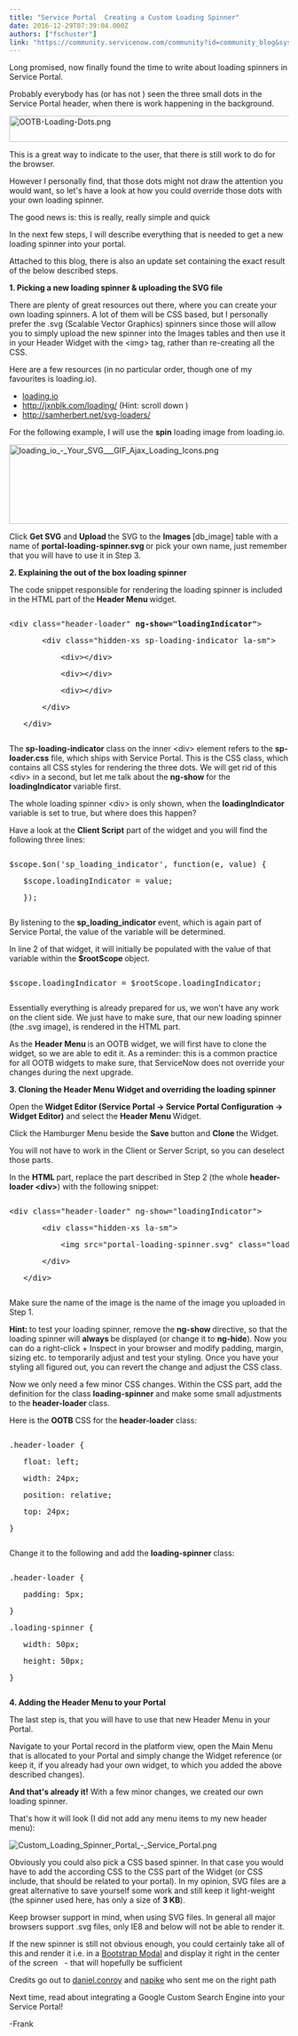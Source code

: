 ```yaml
---
title: "Service Portal  Creating a Custom Loading Spinner"
date: 2016-12-29T07:39:04.000Z
authors: ["fschuster"]
link: "https://community.servicenow.com/community?id=community_blog&sys_id=577ce2e1dbd0dbc01dcaf3231f961992"
---
```

<p>Long promised, now finally found the time to write about loading spinners in Service Portal.</p><p>Probably everybody has (or has not <span __jive_emoticon_name="happy" __jive_macro_name="emoticon" class="jive_emote jive_macro" data-renderedposition="29_233.59375_16_16" src="/8.0.4.21bdc7e/images/emoticons/happy.png"></span>) seen the three small dots in the Service Portal header, when there is work happening in the background.</p><p><img   alt="OOTB-Loading-Dots.png" class="image-1 jive-image" src="b7658406db5cd3041dcaf3231f96194f.iix" style="width: 620px; height: 47px;"/></p><p></p><p>This is a great way to indicate to the user, that there is still work to do for the browser.</p><p>However I personally find, that those dots might not draw the attention you would want, so let's have a look at how you could override those dots with your own loading spinner.</p><p></p><p>The good news is: this is really, really simple and quick <span __jive_emoticon_name="happy" __jive_macro_name="emoticon" class="jive_emote jive_macro" data-renderedposition="206_352.609375_16_16" src="/8.0.4.21bdc7e/images/emoticons/happy.png"></span></p><p></p><p>In the next few steps, I will describe everything that is needed to get a new loading spinner into your portal.</p><p>Attached to this blog, there is also an update set containing the exact result of the below described steps.</p><p></p><p><strong>1. Picking a new loading spinner &amp; uploading the SVG file</strong></p><p>There are plenty of great resources out there, where you can create your own loading spinners. A lot of them will be CSS based, but I personally prefer the .svg (Scalable Vector Graphics) spinners since those will allow you to simply upload the new spinner into the Images tables and then use it in your Header Widget with the &lt;img&gt; tag, rather than re-creating all the CSS.</p><p></p><p>Here are a few resources (in no particular order, though one of my favourites is loading.io).</p><ul><li><a title="ading.io/" href="http://loading.io/">loading.io</a></li><li><a href="http://jxnblk.com/loading/" title="http://jxnblk.com/loading/">http://jxnblk.com/loading/</a> (Hint: scroll down <span __jive_emoticon_name="wink" __jive_macro_name="emoticon" class="jive_emote jive_macro" data-renderedposition="443.59375_315.9375_16_16" src="/8.0.4.21bdc7e/images/emoticons/wink.png"></span>)</li><li><a href="http://samherbert.net/svg-loaders/" title="http://samherbert.net/svg-loaders/">http://samherbert.net/svg-loaders/</a></li></ul><p>For the following example, I will use the <strong>spin</strong> loading image from loading.io.</p><p><img   alt="loading_io_-_Your_SVG___GIF_Ajax_Loading_Icons.png" class="image-2 jive-image" src="e5ef5fb5dbdc53049c9ffb651f9619b5.iix" style="width: 620px; height: 143px;"/></p><p>Click <strong>Get SVG</strong> and <strong>Upload </strong>the SVG to the <strong>Images </strong>[db_image] table with a name of <strong>portal-loading-spinner.svg </strong>or pick your own name, just remember that you will have to use it in Step 3.</p><p></p><p><strong>2. Explaining the out of the box loading spinner</strong></p><p>The code snippet responsible for rendering the loading spinner is included in the HTML part of the <strong>Header Menu </strong>widget.</p><pre __default_attr="javascript" __jive_macro_name="code" class="jive_macro_code jive_text_macro _jivemacro_uid_14829730792234352" data-renderedposition="767.1875_8_1177_112" jivemacro_uid="_14829730792234352"><p>&lt;div class="header-loader" <strong>ng-show="loadingIndicator"</strong>&gt;</p><p>       &lt;div class="hidden-xs sp-loading-indicator la-sm"&gt;</p><p>           &lt;div&gt;&lt;/div&gt;</p><p>           &lt;div&gt;&lt;/div&gt;</p><p>           &lt;div&gt;&lt;/div&gt;</p><p>       &lt;/div&gt;</p><p>   &lt;/div&gt;</p></pre><p></p><p>The <strong>sp-loading-indicator</strong> class on the inner &lt;div&gt; element refers to the <strong>sp-loader.css</strong> file, which ships with Service Portal. This is the CSS class, which contains all CSS styles for rendering the three dots. We will get rid of this &lt;div&gt; in a second, but let me talk about the <strong>ng-show</strong> for the <strong>loadingIndicator </strong>variable first.</p><p>The whole loading spinner &lt;div&gt; is only shown, when the <strong>loadingIndicator</strong> variable is set to true, but where does this happen?</p><p></p><p>Have a look at the <strong>Client Script</strong> part of the widget and you will find the following three lines:</p><pre __default_attr="javascript" __jive_macro_name="code" class="jive_macro_code _jivemacro_uid_14829734537712074 jive_text_macro" data-renderedposition="1009.1875_8_1177_48" jivemacro_uid="_14829734537712074"><p>$scope.$on('sp_loading_indicator', function(e, value) {</p><p>   $scope.loadingIndicator = value;</p><p>   });</p></pre><p></p><p>By listening to the <strong>sp_loading_indicator</strong> event, which is again part of Service Portal, the value of the variable will be determined.</p><p>In line 2 of that widget, it will initially be populated with the value of that variable within the <strong>$rootScope </strong>object.</p><pre __default_attr="javascript" __jive_macro_name="code" class="_jivemacro_uid_1482973521414960 jive_macro_code jive_text_macro" data-renderedposition="1122.1875_8_1177_16" jivemacro_uid="_1482973521414960"><p>$scope.loadingIndicator = $rootScope.loadingIndicator;</p></pre><p></p><p>Essentially everything is already prepared for us, we won't have any work on the client side. We just have to make sure, that our new loading spinner (the .svg image), is rendered in the HTML part.</p><p></p><p>As the <strong>Header Menu </strong>is an OOTB widget, we will first have to clone the widget, so we are able to edit it. As a reminder: this is a common practice for all OOTB widgets to make sure, that ServiceNow does not override your changes during the next upgrade.</p><p></p><p><strong>3. Cloning the Header Menu Widget and overriding the loading spinner</strong></p><p>Open the <strong>Widget Editor (Service Portal -&gt; Service Portal Configuration -&gt; Widget Editor)</strong> and select the <strong>Header Menu </strong>Widget.</p><p>Click the Hamburger Menu beside the <strong>Save </strong>button and <strong>Clone </strong>the Widget.</p><p></p><p>You will not have to work in the Client or Server Script, so you can deselect those parts.</p><p>In the <strong>HTML </strong>part, replace the part described in Step 2 (the whole <strong>header-loader &lt;div&gt;</strong>) with the following snippet:</p><pre __default_attr="javascript" __jive_macro_name="code" class="jive_macro_code _jivemacro_uid_14829739132618236 jive_text_macro" data-renderedposition="1415.1875_8_1177_80" jivemacro_uid="_14829739132618236"><p>&lt;div class="header-loader" ng-show="loadingIndicator"&gt;</p><p>       &lt;div class="hidden-xs la-sm"&gt;</p><p>           &lt;img src="portal-loading-spinner.svg" class="loading-spinner"/&gt;</p><p>       &lt;/div&gt;</p><p>   &lt;/div&gt;</p></pre><p>Make sure the name of the image is the name of the image you uploaded in Step 1.</p><p></p><p><strong>Hint: </strong>to test your loading spinner, remove the <strong>ng-show </strong>directive, so that the loading spinner will <strong>always </strong>be displayed (or change it to <strong>ng-hide</strong>). Now you can do a right-click + Inspect in your browser and modify padding, margin, sizing etc. to temporarily adjust and test your styling. Once you have your styling all figured out, you can revert the change and adjust the CSS class.</p><p></p><p>Now we only need a few minor CSS changes. Within the CSS part, add the definition for the class <strong>loading-spinner</strong> and make some small adjustments to the <strong>header-loader </strong>class.</p><p></p><p>Here is the <strong>OOTB</strong> CSS for the <strong>header-loader</strong> class:</p><pre __default_attr="css" __jive_macro_name="code" class="jive_macro_code jive_text_macro _jivemacro_uid_14829741545321284" data-renderedposition="1687.1875_8_1177_96" jivemacro_uid="_14829741545321284"><p>.header-loader {</p><p>   float: left;</p><p>   width: 24px;</p><p>   position: relative;</p><p>   top: 24px;</p><p>}</p></pre><p></p><p>Change it to the following and add the <strong>loading-spinner </strong>class:</p><pre __default_attr="css" __jive_macro_name="code" class="jive_macro_code _jivemacro_uid_14829742900845847 jive_text_macro" data-renderedposition="1826.1875_8_1177_144" jivemacro_uid="_14829742900845847"><p>.header-loader {</p><p>   padding: 5px;</p><p>}</p><p></p><p></p><p>.loading-spinner {</p><p>   width: 50px;</p><p>   height: 50px;</p><p>}</p></pre><p></p><p></p><p><strong>4. Adding the Header Menu to your Portal</strong></p><p>The last step is, that you will have to use that new Header Menu in your Portal.</p><p>Navigate to your Portal record in the platform view, open the Main Menu that is allocated to your Portal and simply change the Widget reference (or keep it, if you already had your own widget, to which you added the above described changes).</p><p></p><p><strong>And that's already it!</strong> With a few minor changes, we created our own loading spinner.</p><p>That's how it will look (I did not add any menu items to my new header menu):</p><p></p><p><img   alt="Custom_Loading_Spinner_Portal_-_Service_Portal.png" class="image-3 jive-image" src="f8009102db54d304b322f4621f961989.iix" style="width: auto; height: auto;"/></p><p></p><p>Obviously you could also pick a CSS based spinner. In that case you would have to add the according CSS to the CSS part of the Widget (or CSS include, that should be related to your portal). In my opinion, SVG files are a great alternative to save yourself some work and still keep it light-weight (the spinner used here, has only a size of <strong>3 KB</strong>).</p><p>Keep browser support in mind, when using SVG files. In general all major browsers support .svg files, only IE8 and below will not be able to render it.</p><p></p><p>If the new spinner is still not obvious enough, you could certainly take all of this and render it i.e. in a <a title="ngular-ui.github.io/bootstrap/#/modal" href="https://angular-ui.github.io/bootstrap/#/modal">Bootstrap Modal</a> and display it right in the center of the screen   - that will hopefully be sufficient <span __jive_emoticon_name="happy" __jive_macro_name="emoticon" class="jive_emote jive_macro" data-renderedposition="2391.1875_68.1875_16_16" src="/8.0.4.21bdc7e/images/emoticons/happy.png"></span></p><p></p><p>Credits go out to <a title="daniel.conroy" __default_attr="13337" __jive_macro_name="user" class="jive_macro jive_macro_user" data-orig-content="daniel.conroy" data-renderedposition="2437.1875_117.171875_103_16" href="/community?id=community_user_profile&user=c692da2ddbd81fc09c9ffb651f96196f">daniel.conroy</a> and <a title="napike" __default_attr="4380" __jive_macro_name="user" class="jive_macro jive_macro_user" data-orig-content="napike" data-renderedposition="2437.1875_251.546875_60_16" href="/community?id=community_user_profile&user=f702dae1dbd81fc09c9ffb651f96192e">napike</a> who sent me on the right path <span __jive_emoticon_name="happy" __jive_macro_name="emoticon" class="jive_emote jive_macro" data-renderedposition="2434.1875_507.3125_16_16" src="/8.0.4.21bdc7e/images/emoticons/happy.png"></span></p><p></p><p>Next time, read about integrating a Google Custom Search Engine into your Service Portal!</p><p></p><p>-Frank</p>